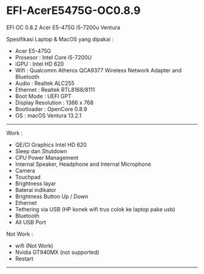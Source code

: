 # EFI-AcerE5475G-OC0.8.9
EFI OC 0.8.2 Acer E5-475G i5-7200u Ventura 

Spesifikasi Laptop & MacOS yang dipakai :
- Acer E5-475G
- Prosesor : Intel Core i5-7200U
- iGPU : Intel HD 620
- Wifi : Qualcomm Atheros QCA9377 Wireless Network Adapter and Bluetooth
- Audio : Realtek ALC255
- Ethernet : Realtek RTL8168/8111
- Boot Mode : UEFI GPT
- Display Resolution : 1366 x 768
- Bootloader : OpenCore 0.8.9
- OS : macOS Ventura 13.2.1 

---------------------------------------------------------------------

Work :
- QE/CI Graphics Intel HD 620
- Sleep dan Shutdown
- CPU Power Management
- Internal Speaker, Headphone and Internal Microphone
- Camera
- Touchpad
- Brightness layar
- Baterai indikator
- Brightness Button Up / Down
- Ethernet
- Tethering via USB (HP konek wifi trus colok ke laptop pake usb)
- Bluetooth
- All USB Port

Not Work :
- wifi (Not Work)
- Nvidia GT940MX (not supported)
- Restart
----------------------------------------------------------------------

